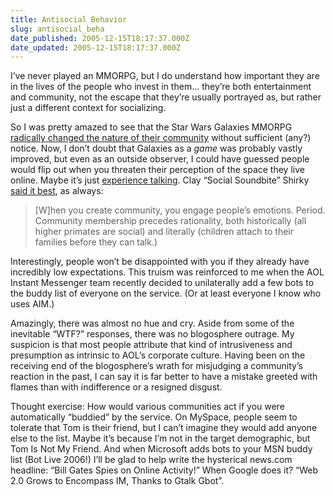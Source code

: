 ```yaml
---
title: Antisocial Behavior
slug: antisocial_beha
date_published: 2005-12-15T18:17:37.000Z
date_updated: 2005-12-15T18:17:37.000Z
---
```


I’ve never played an MMORPG, but I do understand how important they are in the lives of the people who invest in them… they’re both entertainment and community, not the escape that they’re usually portrayed as, but rather just a different context for socializing.

So I was pretty amazed to see that the Star Wars Galaxies MMORPG [radically changed the nature of their community](http://www.wired.com/news/games/0,2101,69816,00.html) without sufficient (any?) notice. Now, I don’t doubt that Galaxies as a *game* was probably vastly improved, but even as an outside observer, I could have guessed people would flip out when you threaten their perception of the space they live online. Maybe it’s just [experience talking](http://www.dashes.com/anil/2004/05/19/moving_forward). Clay “Social Soundbite” Shirky [said it best](http://www.corante.com/many/archives/2004/05/18/mt_30_addendum.php), as always:

> [W]hen you create community, you engage people’s emotions. Period. Community membership precedes rationality, both historically (all higher primates are social) and literally (children attach to their families before they can talk.)

Interestingly, people won’t be disappointed with you if they already have incredibly low expectations. This truism was reinforced to me when the AOL Instant Messenger team recently decided to unilaterally add a few bots to the buddy list of everyone on the service. (Or at least everyone I know who uses AIM.)

Amazingly, there was almost no hue and cry. Aside from some of the inevitable “WTF?” responses, there was no blogosphere outrage. My suspicion is that most people attribute that kind of intrusiveness and presumption as intrinsic to AOL’s corporate culture. Having been on the receiving end of the blogosphere’s wrath for misjudging a community’s reaction in the past, I can say it is far better to have a mistake greeted with flames than with indifference or a resigned disgust.

Thought exercise: How would various communities act if you were automatically “buddied” by the service. On MySpace, people seem to tolerate that Tom is their friend, but I can’t imagine they would add anyone else to the list. Maybe it’s because I’m not in the target demographic, but Tom Is Not My Friend. And when Microsoft adds bots to your MSN buddy list (Bot Live 2006!) I’ll be glad to help write the hysterical news.com headline: “Bill Gates Spies on Online Activity!” When Google does it? “Web 2.0 Grows to Encompass IM, Thanks to Gtalk Gbot”.
